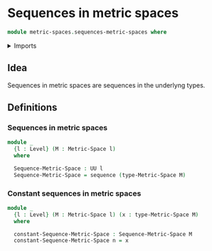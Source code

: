 # Sequences in metric spaces

```agda
module metric-spaces.sequences-metric-spaces where
```

<details><summary>Imports</summary>

```agda
open import foundation.sequences
open import foundation.universe-levels

open import metric-spaces.metric-spaces
```

</details>

## Idea

Sequences in metric spaces are sequences in the underlyng types.

## Definitions

### Sequences in metric spaces

```agda
module _
  {l : Level} (M : Metric-Space l)
  where

  Sequence-Metric-Space : UU l
  Sequence-Metric-Space = sequence (type-Metric-Space M)
```

### Constant sequences in metric spaces

```agda
module _
  {l : Level} (M : Metric-Space l) (x : type-Metric-Space M)
  where

  constant-Sequence-Metric-Space : Sequence-Metric-Space M
  constant-Sequence-Metric-Space n = x
```
